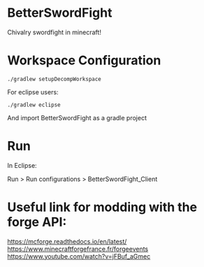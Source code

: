 # BetterSwordFight
Chivalry swordfight in minecraft!

# Workspace Configuration

```
./gradlew setupDecompWorkspace
```

For eclipse users:

```
./gradlew eclipse
```

And import BetterSwordFight as a gradle project

# Run

In Eclipse:

Run > Run configurations > BetterSwordFight_Client

# Useful link for modding with the forge API:

https://mcforge.readthedocs.io/en/latest/
https://www.minecraftforgefrance.fr/forgeevents
https://www.youtube.com/watch?v=jFBuf_aGmec

